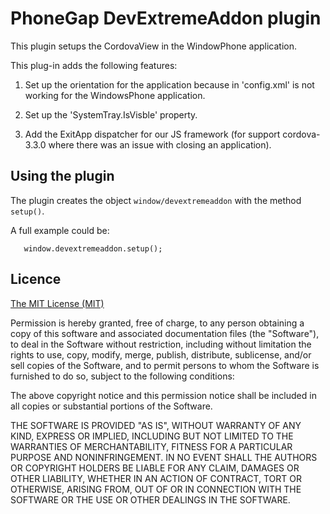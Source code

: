 # PhoneGap DevExtremeAddon plugin

This plugin setups the CordovaView in the WindowPhone application.

This plug-in adds the following features:

1. Set up the orientation for the application because in 'config.xml' is not working for the WindowsPhone application.
 
2. Set up the 'SystemTray.IsVisble' property.
 
3. Add the ExitApp dispatcher for our JS framework (for support cordova-3.3.0 where there was an issue with closing an application).

## Using the plugin ##
The plugin creates the object `window/devextremeaddon` with the method `setup()`. 

A full example could be:
```
   window.devextremeaddon.setup();
```

## Licence ##

[The MIT License (MIT)](http://www.opensource.org/licenses/mit-license.html)

Permission is hereby granted, free of charge, to any person obtaining a copy
of this software and associated documentation files (the "Software"), to deal
in the Software without restriction, including without limitation the rights
to use, copy, modify, merge, publish, distribute, sublicense, and/or sell
copies of the Software, and to permit persons to whom the Software is
furnished to do so, subject to the following conditions:

The above copyright notice and this permission notice shall be included in
all copies or substantial portions of the Software.

THE SOFTWARE IS PROVIDED "AS IS", WITHOUT WARRANTY OF ANY KIND, EXPRESS OR
IMPLIED, INCLUDING BUT NOT LIMITED TO THE WARRANTIES OF MERCHANTABILITY,
FITNESS FOR A PARTICULAR PURPOSE AND NONINFRINGEMENT. IN NO EVENT SHALL THE
AUTHORS OR COPYRIGHT HOLDERS BE LIABLE FOR ANY CLAIM, DAMAGES OR OTHER
LIABILITY, WHETHER IN AN ACTION OF CONTRACT, TORT OR OTHERWISE, ARISING FROM,
OUT OF OR IN CONNECTION WITH THE SOFTWARE OR THE USE OR OTHER DEALINGS IN
THE SOFTWARE.

